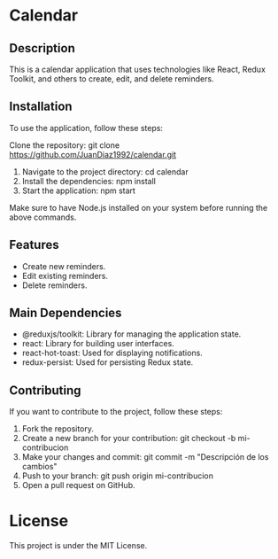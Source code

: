 # Calendar

## Description
This is a calendar application that uses technologies like React, Redux Toolkit, and others to create, edit, and delete reminders.

## Installation
To use the application, follow these steps:

Clone the repository:
   git clone https://github.com/JuanDiaz1992/calendar.git

1. Navigate to the project directory:
    cd calendar
2. Install the dependencies:
    npm install
3. Start the application:
    npm start

Make sure to have Node.js installed on your system before running the above commands.

## Features
* Create new reminders.
* Edit existing reminders.
* Delete reminders.

## Main Dependencies
* @reduxjs/toolkit: Library for managing the application state.
* react: Library for building user interfaces.
* react-hot-toast: Used for displaying notifications.
* redux-persist: Used for persisting Redux state.

## Contributing
If you want to contribute to the project, follow these steps:

1. Fork the repository.
2. Create a new branch for your contribution:
    git checkout -b mi-contribucion
3. Make your changes and commit:
    git commit -m "Descripción de los cambios"
4. Push to your branch:
    git push origin mi-contribucion
5. Open a pull request on GitHub.


# License 
This project is under the MIT License.



